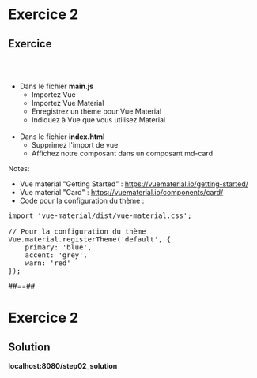 <!-- .slide: class="exercice" -->
# Exercice 2
## Exercice
<br><br>

- Dans le fichier <b>main.js</b>
    - Importez Vue
    - Importez Vue Material
    - Enregistrez un thème pour Vue Material
    - Indiquez à Vue que vous utilisez Material<br><br>
- Dans le fichier <b>index.html</b>
    - Supprimez l'import de vue
    - Affichez notre composant dans un composant md-card

Notes:
- Vue material "Getting Started" : https://vuematerial.io/getting-started/
- Vue material "Card" : https://vuematerial.io/components/card/
- Code pour la configuration du thème :
<pre>
import 'vue-material/dist/vue-material.css';

// Pour la configuration du thème
Vue.material.registerTheme('default', {
    primary: 'blue',
    accent: 'grey',
    warn: 'red'
});
</pre>

##==##

<!-- .slide: class="exercice" -->
# Exercice 2
## Solution
<b>localhost:8080/step02_solution</b>
<!-- .element: class="full-center" -->

